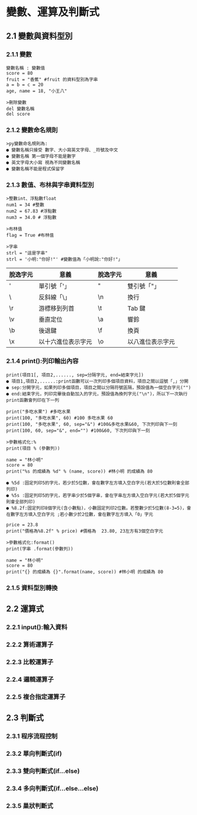 # 變數、運算及判斷式
## 2.1 變數與資料型別
### 2.1.1 變數
```
變數名稱 : 變數值
score = 80
fruit = "香蕉" #fruit 的資料型別為字串
a = b = c = 20
age, name = 18, "小王八"

>刪除變數
del 變數名稱
del score
```
### 2.1.2 變數命名規則
```
>py變數命名規則為:
● 變數名稱只接受 數字、大小寫英文字母、_符號及中文
● 變數名稱 第一個字母不能是數字
● 英文字母大小寫 視為不同變數名稱
● 變數名稱不能是程式保留字
```
### 2.1.3 數值、布林與字串資料型別
```
>整數int、浮點數float
num1 = 34 #整數
num2 = 67.83 #浮點數
num3 = 34.0 # 浮點數

>布林值
flag = True #布林值

>字串
strl = "這是字串"
strl = '小明:"你好!"' #變數值為「小明說:"你好!"」
```
| 脫逸字元 | 意義 | 脫逸字元 | 意義 |
| ------- | ------- | ------- | ------- |
| \' | 單引號「'」 | \" | 雙引號「"」 |
| \\ | 反斜線「\」 | \n | 換行 |
| \r | 游標移到列首 | \t | Tab 鍵 |
| \v | 垂直定位 | \a | 響鈴 |
| \b | 後退鍵 | \f | 換頁 |
| \x | 以十六進位表示字元 | \o | 以八進位表示字元 |

### 2.1.4 print():列印輸出內容
```
print(項目1[, 項目2,......, sep=分隔字元, end=結束字元])
● 項目1,項目2,......:print函數可以一次列印多個項目資料，項目之間以逗號「,」分開
● sep:分開字元，如果列印多個項目，項目之間以分隔符號區隔，預設值為一個空白字元("")
● end:結束字元，列印完畢後自動加入的字元，預設值為換列字元("\n")，所以下一次執行print函數會列印在下一列

print("多吃水果") #多吃水果
print(100, "多吃水果", 60) #100 多吃水果 60
print(100, "多吃水果", 60, sep="&") #100&多吃水果&60, 下次列印與下一刻
print(100, 60, sep="&", end="") #100&60, 下次列印與下一刻

>參數格式化:%
print(項目 % (參數列))

name = "林小明"
score = 80
print("%s 的成績為 %d" % (name, score)) #林小明 的成績為 80

● %5d :固定列印5的字元，若少於5位數，會在數字左方填入空白字元(若大於5位數則會全部列印)
● %5s :固定列印5的字元，若字串少於5個字串，會在字串左方填入空白字元(若大於5個字元則會全部列印)
● %8.2f:固定列印8個字元(含小數點)，小數固定列印2位數。若整數少於5位數(8-3=5)，會在數字左方填入空白字元 ;若小數少於2位數，會在數字左方填入「0」字元

price = 23.8
print("價格為%8.2f" % price) #價格為  23.80, 23左方有3個空白字元

>參數格式化:format()
print(字串 .format(參數列))

name = "林小明"
score = 80
print("{} 的成績為 {}".format(name, score)) #林小明 的成績為 80
```
### 2.1.5 資料型別轉換
## 2.2 運算式
### 2.2.1 input():輸入資料
### 2.2.2 算術運算子
### 2.2.3 比較運算子
### 2.2.4 邏輯運算子
### 2.2.5 複合指定運算子
## 2.3 判斷式
### 2.3.1 程序流程控制
### 2.3.2 單向判斷式(if)
### 2.3.3 雙向判斷式(if...else)
### 2.3.4 多向判斷式(if...else...else)
### 2.3.5 巢狀判斷式
